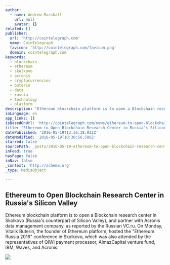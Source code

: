 ```yaml
---
author:
  - name: Andrew Marshall
    url: null
    avatar: {}
related: []
publisher:
  url: 'http://cointelegraph.com'
  name: CoinTelegraph
  favicon: 'http://cointelegraph.com/favicon.png'
  domain: cointelegraph.com
keywords:
  - blockchain
  - ethereum
  - skolkovo
  - acronis
  - cryptocurrencies
  - buterin
  - data
  - russia
  - technology
  - platform
description: "Ethereum blockchain platform is to open a Blockchain research center in Skolkovo (Russia's counterpart of Silicon Valley), and partner with Acronis data management company, as reported by the Russian VC.ru. On Monday, Vitalik Buterin, the founder of Ethereum platform, hosted the \"Ethereum Russia 2016\" conference in Skolkovo, which was also attended by the representatives of QIWI payment processor, AlmazCapital venture fund, IBM, Waves, and Acronis."
inLanguage: en
app_links: []
isBasedOnUrl: 'http://cointelegraph.com/news/ethereum-to-open-blockchain-research-center-in-russias-silicon-valley'
title: "Ethereum to Open Blockchain Research Center in Russia's Silicon Valley"
datePublished: '2016-05-19T13:36:38.932Z'
dateModified: '2016-05-19T10:38:56.588Z'
starred: false
sourcePath: _posts/2016-05-19-ethereum-to-open-blockchain-research-center-in-russias-sili.md
inFeed: true
hasPage: false
inNav: false
_context: 'http://schema.org'
_type: MediaObject

---
```

<article style=""><h1>Ethereum to Open Blockchain Research Center in Russia's Silicon Valley</h1><p>Ethereum blockchain platform is to open a Blockchain research center in Skolkovo (Russia's counterpart of Silicon Valley), and partner with Acronis data management company, as reported by the Russian VC.ru. On Monday, Vitalik Buterin, the founder of Ethereum platform, hosted the "Ethereum Russia 2016" conference in Skolkovo, which was also attended by the representatives of QIWI payment processor, AlmazCapital venture fund, IBM, Waves, and Acronis.</p><img src="http://cointelegraph.com/images/725_aHR0cDovL2NvaW50ZWxlZ3JhcGguY29tL3N0b3JhZ2UvdXBsb2Fkcy92aWV3LzY1MTJiMzMxODlhMzUwYmQxYWQ0NjdmMWE2MThlN2NhLnBuZw==.jpg" /></article>